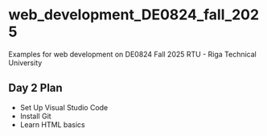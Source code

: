 # web_development_DE0824_fall_2025
Examples for web development on DE0824 Fall 2025 RTU - Riga Technical University

## Day 2 Plan

* Set Up Visual Studio Code
* Install Git
* Learn HTML basics
